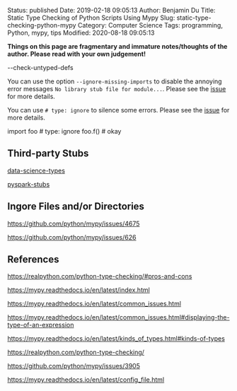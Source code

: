 Status: published
Date: 2019-02-18 09:05:13
Author: Benjamin Du
Title: Static Type Checking of Python Scripts Using Mypy
Slug: static-type-checking-python-mypy
Category: Computer Science
Tags: programming, Python, mypy, tips
Modified: 2020-08-18 09:05:13

**Things on this page are fragmentary and immature notes/thoughts of the author. Please read with your own judgement!**


--check-untyped-defs

You can use the option `--ignore-missing-imports` to disable the annoying error messages `No library stub file for module...`.
Please see the [issue](https://github.com/python/mypy/issues/3905) for more details.

You can use `# type: ignore` to silence some errors.
Please see the [issue](https://github.com/python/mypy/issues/500) for more details.

import foo # type: ignore
foo.f()  # okay

## Third-party Stubs

[data-science-types](https://github.com/predictive-analytics-lab/data-science-types)

[pyspark-stubs](https://github.com/zero323/pyspark-stubs)

## Ingore Files and/or Directories

https://github.com/python/mypy/issues/4675

https://github.com/python/mypy/issues/626

## References

https://realpython.com/python-type-checking/#pros-and-cons

https://mypy.readthedocs.io/en/latest/index.html

https://mypy.readthedocs.io/en/latest/common_issues.html

https://mypy.readthedocs.io/en/latest/common_issues.html#displaying-the-type-of-an-expression

https://mypy.readthedocs.io/en/latest/kinds_of_types.html#kinds-of-types

https://realpython.com/python-type-checking/

https://github.com/python/mypy/issues/3905

https://mypy.readthedocs.io/en/latest/config_file.html